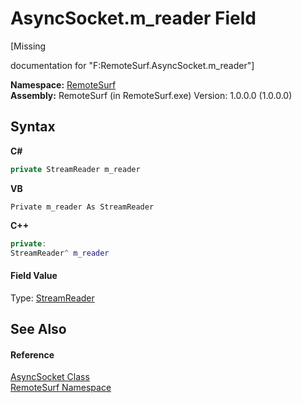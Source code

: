 # AsyncSocket.m_reader Field
 

\[Missing <summary> documentation for "F:RemoteSurf.AsyncSocket.m_reader"\]

**Namespace:**&nbsp;<a href="7b4d5b30-fbcc-2819-791d-1218b8fe6268">RemoteSurf</a><br />**Assembly:**&nbsp;RemoteSurf (in RemoteSurf.exe) Version: 1.0.0.0 (1.0.0.0)

## Syntax

**C#**<br />
``` C#
private StreamReader m_reader
```

**VB**<br />
``` VB
Private m_reader As StreamReader
```

**C++**<br />
``` C++
private:
StreamReader^ m_reader
```


#### Field Value
Type: <a href="http://msdn2.microsoft.com/en-us/library/6aetdk20" target="_blank">StreamReader</a>

## See Also


#### Reference
<a href="76d17180-4434-7762-a756-900cacd5d8d7">AsyncSocket Class</a><br /><a href="7b4d5b30-fbcc-2819-791d-1218b8fe6268">RemoteSurf Namespace</a><br />